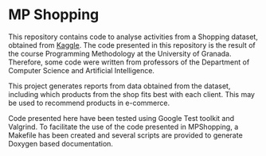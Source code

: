 # MP Shopping

This repository contains code to analyse activities from a Shopping dataset,
obtained from
[Kaggle](https://www.kaggle.com/datasets/mkechinov/ecommerce-events-history-in-cosmetics-shop).
The code presented in this repository is the result of the course Programming
Methodology at the University of Granada. Therefore, some code were written from
professors of the Department of Computer Science and Artificial Intelligence. 

This project generates reports from data obtained from the dataset, including
which products from the shop fits best with each client. This may be used to
recommend products in e-commerce. 

Code presented here have been tested using Google Test toolkit and Valgrind. 
To facilitate
the use of the code presented in MPShopping, a Makefile has been created and
several scripts are provided to generate Doxygen based documentation. 
